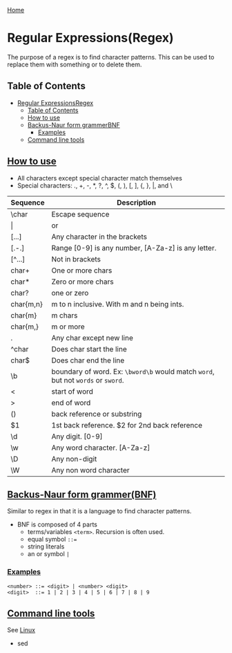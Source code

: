 [Home](./README.md)

# Regular Expressions(Regex)
The purpose of a regex is to find character patterns. This can be used to replace them with something or to delete them.

## Table of Contents
<!-- TOC -->

- [Regular ExpressionsRegex](#regular-expressionsregex)
  - [Table of Contents](#table-of-contents)
  - [How to use](#how-to-use)
  - [Backus-Naur form grammerBNF](#backus-naur-form-grammerbnf)
    - [Examples](#examples)
  - [Command line tools](#command-line-tools)

<!-- /TOC -->

## [How to use](#table-of-contents)
- All characters except special character match themselves
- Special characters: ., +, -, *, ?, ^, $, (, ), [, ], {, }, |, and \

| Sequence  | Description                                                                      |
|-----------|----------------------------------------------------------------------------------|
| \char     | Escape sequence                                                                  |
| \|        | or                                                                               |
| [...]     | Any character in the brackets                                                    |
| [.-.]     | Range [0-9] is any number, [A-Za-z] is any letter.                               |
| [^...]    | Not in brackets                                                                  |
| char+     | One or more chars                                                                |
| char*     | Zero or more chars                                                               |
| char?     | one or zero                                                                      |
| char{m,n} | m to n inclusive. With m and n being ints.                                       |
| char{m}   | m chars                                                                          |
| char{m,}  | m or more                                                                        |
| .         | Any char except new line                                                         |
| ^char     | Does char start the line                                                         |
| char$     | Does char end the line                                                           |
| \b        | boundary of word. Ex: `\bword\b` would match `word`, but not `words` or `sword`. |
| \<        | start of word                                                                    |
| \>        | end of word                                                                      |
| ()        | back reference or substring                                                      |
| &#36;1    | 1st back reference. &#36;2 for 2nd back reference                                    |
| \d        | Any digit. [0-9]                                                                 |
| \w        | Any word character. [A-Za-z]                                                     |
| \D        | Any non-digit                                                                    |
| \W        | Any non word character                                                           |

## [Backus-Naur form grammer(BNF)](#table-of-contents)
Similar to regex in that it is a language to find character patterns.
- BNF is composed of 4 parts
    - terms/variables `<term>`. Recursion is often used.
    - equal symbol `::=`
    - string literals
    - an or symbol `|`

### [Examples](#table-of-contents)

```
<number> ::= <digit> | <number> <digit>
<digit>  ::= 1 | 2 | 3 | 4 | 5 | 6 | 7 | 8 | 9
```

## [Command line tools](#table-of-contents)
See [Linux](./linux.md)
- sed
